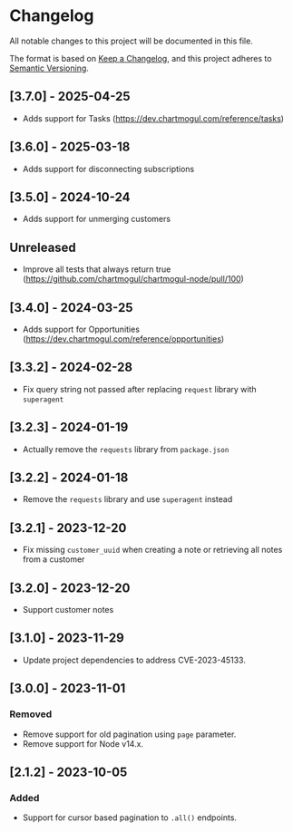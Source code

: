 # Changelog

All notable changes to this project will be documented in this file.

The format is based on [Keep a Changelog],
and this project adheres to [Semantic Versioning].

[Keep a Changelog]: https://keepachangelog.com/en/1.0.0/
[Semantic Versioning]: https://semver.org/spec/v2.0.0.html

## [3.7.0] - 2025-04-25
- Adds support for Tasks (https://dev.chartmogul.com/reference/tasks)

## [3.6.0] - 2025-03-18
- Adds support for disconnecting subscriptions

## [3.5.0] - 2024-10-24
- Adds support for unmerging customers

## Unreleased
- Improve all tests that always return true (https://github.com/chartmogul/chartmogul-node/pull/100)

## [3.4.0] - 2024-03-25
- Adds support for Opportunities (https://dev.chartmogul.com/reference/opportunities)

## [3.3.2] - 2024-02-28
- Fix query string not passed after replacing `request` library with `superagent`

## [3.2.3] - 2024-01-19
- Actually remove the `requests` library from `package.json`

## [3.2.2] - 2024-01-18
- Remove the `requests` library and use `superagent` instead

## [3.2.1] - 2023-12-20
- Fix missing `customer_uuid` when creating a note or retrieving all notes from a customer

## [3.2.0] - 2023-12-20
- Support customer notes

## [3.1.0] - 2023-11-29
- Update project dependencies to address CVE-2023-45133.

## [3.0.0] - 2023-11-01

### Removed
- Remove support for old pagination using `page` parameter.
- Remove support for Node v14.x.

## [2.1.2] - 2023-10-05

### Added
- Support for cursor based pagination to `.all()` endpoints.
